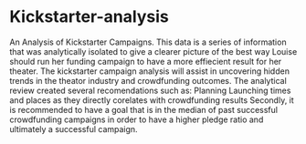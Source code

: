# Kickstarter-analysis
An Analysis of Kickstarter Campaigns.
This data is a series of information that was analytically isolated to give a clearer picture of the best
 way Louise should run her funding campaign to have a more effiecient result for her theater. The kickstarter campaign analysis
 will assist in uncovering hidden trends in the theator industry and crowdfunding outcomes. 
The analytical review created several recomendations such as: Planning Launching times and places as they directly corelates with crowdfunding results Secondly, it
is recommended to have a goal that is in the median of past successful crowdfunding campaigns in order to have a higher pledge ratio and ultimately a successful campaign. 
